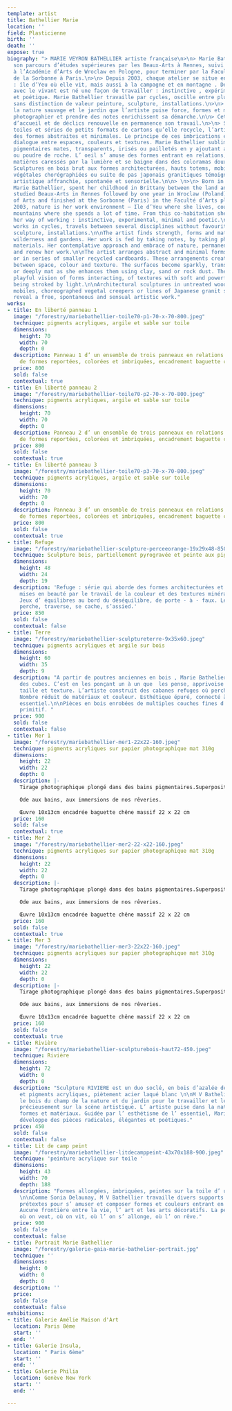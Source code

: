 ```yaml
---
template: artist
title: Bathellier Marie
location: ''
field: Plasticienne
birth: ''
death: ''
expose: true
biography: "> MARIE VEYRON BATHELLIER artiste française\n>\n> Marie Bathellier débute
  son parcours d’études supérieures par les Beaux-Arts à Rennes, suivi d’une année
  à l’Académie d’Arts de Wroclaw en Pologne, pour terminer par la Faculté d’Arts plastiques
  de la Sorbonne à Paris.\n>\n> Depuis 2003, chaque atelier se situe en pleine nature
  : île d’Yeu où elle vit, mais aussi à la campagne et en montagne . De ce voisinage
  avec le vivant est né une façon de travailler : instinctive , expérimentale et minimale
  et poétique. Marie Bathellier travaille par cycles, oscille entre plusieurs disciplines
  sans distinction de valeur peinture, sculpture, installations.\n>\n> C’est dans
  la nature sauvage et le jardin que l’artiste puise force, formes et matériaux. Collectionner,
  photographier et prendre des notes enrichissent sa démarche.\n\n> Cet état de contemplation,
  d’accueil et de déclics renouvelle en permanence son travail.\n>\n> Sur de grandes
  toiles et séries de petits formats de cartons qu’elle recycle, l’artiste agence
  des formes abstraites et minimales. Le principe de ces imbrications entraîne un
  dialogue entre espaces, couleurs et textures. Marie Bathellier sublime ses aplats
  pigmentaires mates, transparents, irisés ou pailletés en y ajoutant argile, sable
  ou poudre de roche. L’ oeil s’ amuse des formes entrant en relations, des jeux de
  matières caressés par la lumière et se baigne dans des coloramas doux et puissants.\n\n>
  Sculptures en bois brut aux formes architecturées, hauts totems, mobiles, lianes
  végétales chorégraphiées ou suite de pas japonais granitiques témoignent d’une pratique
  artistique affranchie, spontanée et sensorielle.\n\n> \n>\n> Born in July 1971,
  Marie Bathellier, spent her childhood in Brittany between the land and the sea.\n\nShe
  studied Beaux-Arts in Rennes followed by one year in Wroclaw (Poland) at the Academy
  of Arts and finished at the Sorbonne (Paris) in the Faculté d’Arts plastiques;\n\nSince
  2003, nature is her work environment – Ile d’Yeu where she lives, country side and
  mountains where she spends a lot of time. From this co-habitation she has drawn
  her way of working : instinctive, experimental, minimal and poetic.\n\nMarie Bathellier
  works in cycles, travels between several disciplines without favouritism – painting,
  sculpture, installations.\n\nThe artist finds strength, forms and materials in the
  wilderness and gardens. Her work is fed by taking notes, by taking photos, collecting
  materials. Her contemplative approach and embrace of nature, permanently stimulate
  and renew her work.\n\nThe artist arranges abstract and minimal forms on large canvases
  or in series of smaller recycled cardboards. These arrangements create a dialogue
  between space, colour and texture. The surfaces become sparkly, transparent, pearly
  or deeply mat as she enhances them using clay, sand or rock dust. They become a
  playful vision of forms interacting, of textures with soft and powerful colour palettes
  being stroked by light.\n\nArchitectural sculptures in untreated wood, totems poles,
  mobiles, choreographed vegetal creepers or lines of Japanese granit stepping stones
  reveal a free, spontaneous and sensual artistic work."
works:
- title: En liberté panneau 1
  image: "/forestry/mariebathellier-toile70-p1-70-x-70-800.jpeg"
  technique: pigments acryliques, argile et sable sur toile
  dimensions:
    height: 70
    width: 70
    depth: 0
  description: Panneau 1 d’ un ensemble de trois panneaux en relations par un jeu
    de formes reportées, colorées et imbriquées, encadrement baguette chêne brut
  price: 800
  sold: false
  contextual: true
- title: En liberté panneau 2
  image: "/forestry/mariebathellier-toile70-p2-70-x-70-800.jpeg"
  technique: pigments acryliques, argile et sable sur toile
  dimensions:
    height: 70
    width: 70
    depth: 0
  description: Panneau 2 d’ un ensemble de trois panneaux en relations par un jeu
    de formes reportées, colorées et imbriquées, encadrement baguette chêne brut
  price: 800
  sold: false
  contextual: true
- title: En liberté panneau 3
  image: "/forestry/mariebathellier-toile70-p3-70-x-70-800.jpeg"
  technique: pigments acryliques, argile et sable sur toile
  dimensions:
    height: 70
    width: 70
    depth: 0
  description: Panneau 3 d’ un ensemble de trois panneaux en relations par un jeu
    de formes reportées, colorées et imbriquées, encadrement baguette chêne brut
  price: 800
  sold: false
  contextual: true
- title: Refuge
  image: "/forestry/mariebathellier-sculpture-perceeorange-19x29x48-850.jpeg"
  technique: Sculpture bois, partiellement pyrogravée et peinte aux pigments et sable
  dimensions:
    height: 48
    width: 24
    depth: 19
  description: 'Refuge : série qui aborde des formes architecturées et minimales,
    mises en beauté par le travail de la couleur et des textures minéralisées ou végétalisées.
    Jeux d’ équilibres au bord du déséquilibre, de porte - à - faux. Le regard se
    perche, traverse, se cache, s’assied.'
  price: 850
  sold: false
  contextual: false
- title: Terre
  image: "/forestry/mariebathellier-sculptureterre-9x35x60.jpeg"
  technique: pigments acryliques et argile sur bois
  dimensions:
    height: 60
    width: 35
    depth: 9
  description: "A partir de poutres anciennes en bois , Marie Bathelier trace et coupe
    des cubes. C’est en les ponçant un à un que  les pense, apprivoise leur volume,
    taille et texture. L’artiste construit des cabanes refuges où percher nos rêveries.
    Nombre réduit de matériaux et couleur. Esthétique épuré, connecté à la nature,
    essentiel.\n\nPièces en bois enrobées de multiples couches fines d’ argile. Charme
    primitif. "
  price: 900
  sold: false
  contextual: false
- title: Mer 1
  image: "/forestry/mariebathellier-mer1-22x22-160.jpeg"
  technique: pigments acryliques sur papier photographique mat 310g
  dimensions:
    height: 22
    width: 22
    depth: 0
  description: |-
    Tirage photographique plongé dans des bains pigmentaires.Superposition de deux paysages, l’un photographié, l’autre peint par infusions successives. Confusion entre les deux disciplines, écho aux daguerréotypes, aux bains révélateurs. Jeux de voilages partiels poudrés, transparents, irisés ou pailletés.

    Ode aux bains, aux immersions de nos rêveries.

    Œuvre 10x13cm encadrée baguette chêne massif 22 x 22 cm
  price: 160
  sold: false
  contextual: true
- title: Mer 2
  image: "/forestry/mariebathellier-mer2-22-x22-160.jpeg"
  technique: pigments acryliques sur papier photographique mat 310g
  dimensions:
    height: 22
    width: 22
    depth: 0
  description: |-
    Tirage photographique plongé dans des bains pigmentaires.Superposition de deux paysages, l’un photographié, l’autre peint par infusions successives. Confusion entre les deux disciplines, écho aux daguerréotypes, aux bains révélateurs. Jeux de voilages partiels poudrés, transparents, irisés ou pailletés.

    Ode aux bains, aux immersions de nos rêveries.

    Œuvre 10x13cm encadrée baguette chêne massif 22 x 22 cm
  price: 160
  sold: false
  contextual: true
- title: Mer 3
  image: "/forestry/mariebathellier-mer3-22x22-160.jpeg"
  technique: pigments acryliques sur papier photographique mat 310g
  dimensions:
    height: 22
    width: 22
    depth: 0
  description: |-
    Tirage photographique plongé dans des bains pigmentaires.Superposition de deux paysages, l’un photographié, l’autre peint par infusions successives. Confusion entre les deux disciplines, écho aux daguerréotypes, aux bains révélateurs. Jeux de voilages partiels poudrés, transparents, irisés ou pailletés.

    Ode aux bains, aux immersions de nos rêveries.

    Œuvre 10x13cm encadrée baguette chêne massif 22 x 22 cm
  price: 160
  sold: false
  contextual: true
- title: Rivière
  image: "/forestry/mariebathellier-sculpturebois-haut72-450.jpeg"
  technique: Rivière
  dimensions:
    height: 72
    width: 0
    depth: 0
  description: "Sculpture RIVIERE est un duo soclé, en bois d’azalée des Hautes Pyrénées
    et pigments acryliques, piètement acier laqué blanc \n\nM V Bathelier fait sortir
    le bois du champ de la nature et du jardin pour le travailler et le présenter
    précieusement sur la scène artistique. L’ artiste puise dans la nature forces,
    formes et matériaux. Guidée par l’ esthétisme de l’ essentiel, Marie Bathelier
    développe des pièces radicales, élégantes et poétiques."
  price: 450
  sold: false
  contextual: false
- title: Lit de camp peint
  image: "/forestry/mariebathellier-litdecamppeint-43x70x188-900.jpeg"
  technique: 'peinture acrylique sur toile '
  dimensions:
    height: 43
    width: 70
    depth: 188
  description: "Formes allongées, imbriquées, peintes sur la toile d’ un lit de camp,
    \n\nComme Sonia Delaunay, M V Bathellier travaille divers supports , variant les
    prétextes pour s’ amuser et composer formes et couleurs entrant en relations.
    Aucune frontière entre la vie, l’ art et les arts décoratifs. La peinture c’ est
    où on veut, où on vit, où l’ on s’ allonge, où l’ on rêve."
  price: 900
  sold: false
  contextual: false
- title: Portrait Marie Bathellier
  image: "/forestry/galerie-gaia-marie-bathelier-portrait.jpg"
  technique: ''
  dimensions:
    height: 0
    width: 0
    depth: 0
  description: ''
  price: 
  sold: false
  contextual: false
exhibitions:
- title: Galerie Amélie Maison d'Art
  location: Paris 8ème
  start: ''
  end: ''
- title: Galerie Insula,
  location: " Paris 6ème"
  start: ''
  end: ''
- title: Galerie Philia
  location: Genève New York
  start: ''
  end: ''

---
```

